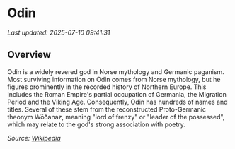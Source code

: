 # Odin

*Last updated: 2025-07-10 09:41:31*

## Overview

Odin is a widely revered god in Norse mythology and Germanic paganism. Most surviving information on Odin comes from Norse mythology, but he figures prominently in the recorded history of Northern Europe. This includes the Roman Empire's partial occupation of Germania, the Migration Period and the Viking Age. Consequently, Odin has hundreds of names and titles. Several of these stem from the reconstructed Proto-Germanic theonym Wōðanaz, meaning "lord of frenzy" or "leader of the possessed", which may relate to the god's strong association with poetry.

*Source: [Wikipedia](https://en.wikipedia.org/wiki/Odin)*